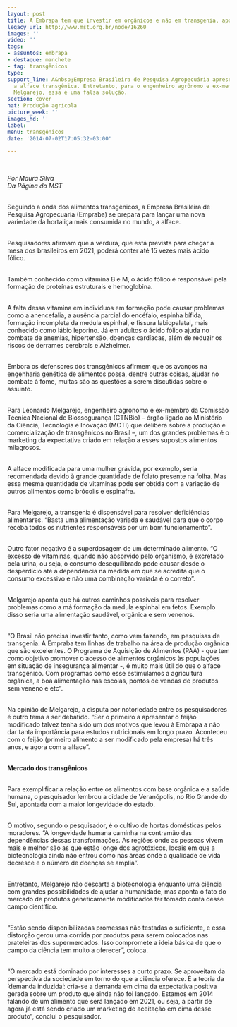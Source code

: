 ```yaml
---
layout: post
title: A Embrapa tem que investir em orgânicos e não em transgenia, aponta pesquisador
legacy_url: http://www.mst.org.br/node/16260
images: ''
video: ''
tags:
- assuntos: embrapa
- destaque: manchete
- tag: transgênicos
type: 
support_line: A&nbsp;Empresa Brasileira de Pesquisa Agropecuária apresentou recentemente
  a alface transgênica. Entretanto, para o engenheiro agrônomo e ex-membro da, Leonardo
  Melgarejo, essa é uma falsa solução.
section: cover
hat: Produção agrícola
picture_week: ''
images_hd: ''
label: 
menu: transgênicos
date: '2014-07-02T17:05:32-03:00'

---
```

<p>&nbsp;</p><p><em>Por Maura Silva<br>Da Página do MST</em></p><p><br>Seguindo a onda dos alimentos transgênicos, a Empresa Brasileira de Pesquisa Agropecuária (Empraba) se prepara para lançar uma nova variedade da hortaliça mais consumida no mundo, a alface.&nbsp;</p><p><br>Pesquisadores afirmam que a verdura, que está prevista para chegar à mesa dos brasileiros em 2021, poderá conter até 15 vezes mais ácido fólico.&nbsp;</p><p><br>Também conhecido como vitamina B e M, o ácido fólico é responsável pela formação de proteínas estruturais e hemoglobina.&nbsp;</p><p><br>A falta dessa vitamina em indivíduos em formação pode causar problemas como a anencefalia, a ausência parcial do encéfalo, espinha bífida, formação incompleta da medula espinhal, e fissura labiopalatal, mais conhecido como lábio leporino. Já em adultos o ácido fólico ajuda no combate de anemias, hipertensão, doenças cardíacas, além de reduzir os riscos de derrames cerebrais e Alzheimer.&nbsp;</p><p><br>Embora os defensores dos transgênicos afirmem que os avanços na engenharia genética de alimentos possa, dentre outras coisas, ajudar no combate à fome, muitas são as questões a serem discutidas sobre o assunto.&nbsp;</p><p><br>Para Leonardo Melgarejo, engenheiro agrônomo e ex-membro da Comissão Técnica Nacional de Biossegurança (CTNBio) – órgão ligado ao Ministério da Ciência, Tecnologia e Inovação (MCTI) que delibera sobre a produção e comercialização de transgênicos no Brasil –, um dos grandes problemas é o marketing da expectativa criado em relação a esses supostos alimentos milagrosos.&nbsp;</p><p><br>A alface modificada para uma mulher grávida, por exemplo, seria recomendada devido à grande quantidade de folato presente na folha. Mas essa mesma quantidade de vitaminas pode ser obtida com a variação de outros alimentos como brócolis e espinafre. &nbsp; &nbsp;</p><p><br>Para Melgarejo, a transgenia é dispensável para resolver deficiências alimentares. “Basta uma alimentação variada e saudável para que o corpo receba todos os nutrientes responsáveis por um bom funcionamento”.&nbsp;</p><p><br>Outro fator negativo é a superdosagem de um determinado alimento. “O excesso de vitaminas, quando não absorvido pelo organismo, é excretado pela urina, ou seja, o consumo desequilibrado pode causar desde o desperdício até a dependência na medida em que se acredita que o consumo excessivo e não uma combinação variada é o correto”.</p><p><br>Melgarejo aponta que há outros caminhos possíveis para resolver problemas como a má formação da medula espinhal em fetos. Exemplo disso seria uma alimentação saudável, orgânica e sem venenos.&nbsp;</p><p><br>“O Brasil não precisa investir tanto, como vem fazendo, em pesquisas de transgenia. A Empraba tem linhas de trabalho na área de produção orgânica que são excelentes. O Programa de Aquisição de Alimentos (PAA) - que tem como objetivo promover o acesso de alimentos orgânicos às populações em situação de insegurança alimentar -, é muito mais útil do que o alface transgênico. Com programas como esse estimulamos a agricultura orgânica, a boa alimentação nas escolas, pontos de vendas de produtos sem veneno e etc”.&nbsp;</p><p><br>Na opinião de Melgarejo, a disputa por notoriedade entre os pesquisadores é outro tema a ser debatido. “Ser o primeiro a apresentar o feijão modificado talvez tenha sido um dos motivos que levou à Embrapa a não dar tanta importância para estudos nutricionais em longo prazo. Aconteceu com o feijão (primeiro alimento a ser modificado pela empresa) há três anos, e agora com a alface”.</p><p><br><strong>Mercado dos transgênicos&nbsp;</strong></p><p><br>Para exemplificar a relação entre os alimentos com base orgânica e a saúde humana, o pesquisador lembrou a cidade de Veranópolis, no Rio Grande do Sul, apontada com a maior longevidade do estado.&nbsp;</p><p><br>O motivo, segundo o pesquisador, é o cultivo de hortas domésticas pelos moradores. “A longevidade humana caminha na contramão das dependências dessas transformações. As regiões onde as pessoas vivem mais e melhor são as que estão longe dos agrotóxicos, locais em que a biotecnologia ainda não entrou como nas áreas onde a qualidade de vida decresce e o número de doenças se amplia”.&nbsp;</p><p><br>Entretanto, Melgarejo não descarta a biotecnologia enquanto uma ciência com grandes possibilidades de ajudar a humanidade, mas aponta o fato do mercado de produtos geneticamente modificados ter tomado conta desse campo científico.&nbsp;</p><p><br>“Estão sendo disponibilizadas promessas não testadas o suficiente, e essa distorção gerou uma corrida por produtos para serem colocados nas prateleiras dos supermercados. Isso compromete a ideia básica de que o campo da ciência tem muito a oferecer”, coloca.&nbsp;</p><p><br>“O mercado está dominado por interesses a curto prazo. Se aproveitam da perspectiva da sociedade em torno do que a ciência oferece. É a teoria da ‘demanda induzida’: cria-se a demanda em cima da expectativa positiva gerada sobre um produto que ainda não foi lançado. Estamos em 2014 falando de um alimento que será lançado em 2021, ou seja, a partir de agora já está sendo criado um marketing de aceitação em cima desse produto”, conclui o pesquisador.</p><div>&nbsp;</div>
